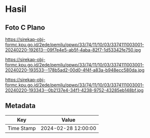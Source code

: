 # Hasil

## Foto C Plano

https://sirekap-obj-formc.kpu.go.id/2ede/pemilu/ppwp/33/74/11/10/03/3374111003001-20240220-192613--09f7e4e5-ab5f-4aba-82f7-1d53342fe750.jpg

https://sirekap-obj-formc.kpu.go.id/2ede/pemilu/ppwp/33/74/11/10/03/3374111003001-20240220-193533--178b5ad2-00d0-4f4f-a83a-b948ecc580da.jpg

https://sirekap-obj-formc.kpu.go.id/2ede/pemilu/ppwp/33/74/11/10/03/3374111003001-20240220-193343--0b2137e4-34f1-4238-9752-43285eb148bf.jpg


## Metadata

| Key        | Value               |
| ---------- | ------------------- |
| Time Stamp | 2024-02-28 12:00:00 |




